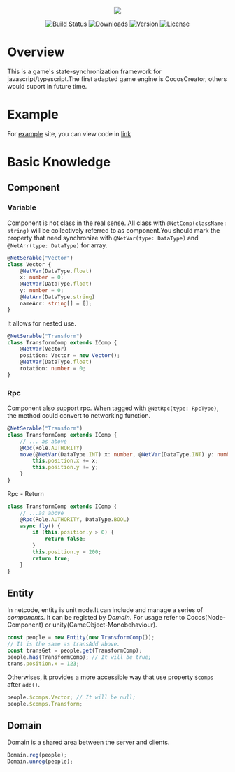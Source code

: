 <p align="center"><img src="http://cdn.atatakai.cn/netcode-logo-greg.png" /></p>
<p align="center">
  <a href="https://github.com/netcodejs/netcode/actions"><img src="https://github.com/netcodejs/netcode/actions/workflows/main.yml/badge.svg" alt="Build Status"></a>
  <a href="https://npmcharts.com/compare/netcodejs?minimal=true"><img src="https://img.shields.io/npm/dm/netcodejs.svg?sanitize=true" alt="Downloads"></a>
  <a href="https://www.npmjs.com/package/netcodejs"><img src="https://img.shields.io/npm/v/netcodejs.svg?sanitize=true" alt="Version"></a>
  <a href="https://www.npmjs.com/package/netcodejs"><img src="https://img.shields.io/npm/l/netcodejs.svg?sanitize=true" alt="License"></a>
</p>

# Overview

This is a game's state-synchronization framework for javascript/typescript.The first adapted game engine is CocosCreator, others would suport in future time.

# Example

For [example](https://netcodejs.github.io/netcode/example/) site, you can view code in [link](./exmaple)

# Basic Knowledge

## Component

### Variable

Component is not class in the real sense. All class with `@NetComp(className: string)` will be collectively referred to as component.You should mark the property that need synchronize with `@NetVar(type: DataType)` and `@NetArr(type: DataType)` for array.

```typescript
@NetSerable("Vector")
class Vector {
    @NetVar(DataType.float)
    x: number = 0;
    @NetVar(DataType.float)
    y: number = 0;
    @NetArr(DataType.string)
    nameArr: string[] = [];
}
```

It allows for nested use.

```typescript
@NetSerable("Transform")
class TransformComp extends IComp {
    @NetVar(Vector)
    position: Vector = new Vector();
    @NetVar(DataType.float)
    rotation: number = 0;
}
```

### Rpc

Component also support rpc. When tagged with `@NetRpc(type: RpcType)`, the method could convert to networking function.

```typescript
@NetSerable("Transform")
class TransformComp extends IComp {
    // ... as above
    @Rpc(Role.AUTHORITY)
    move(@NetVar(DataType.INT) x: number, @NetVar(DataType.INT) y: number) {
        this.position.x += x;
        this.position.y += y;
    }
}
```

Rpc - Return

```typescript
class TransformComp extends IComp {
    // ...as above
    @Rpc(Role.AUTHORITY, DataType.BOOL)
    async fly() {
        if (this.position.y > 0) {
            return false;
        }
        this.position.y = 200;
        return true;
    }
}
```

## Entity

In netcode, entity is unit node.It can include and manage a series of _components_. It can be registed by _Domain_. For usage refer to Cocos(Node-Component) or unity(GameObject-Monobehaviour).

```typescript
const people = new Entity(new TransformComp());
// It is the same as transAdd above.
const transGet = people.get(TransformComp);
people.has(TransformComp); // It will be true;
trans.position.x = 123;
```

Otherwises, it provides a more accessible way that use property `$comps` after `add()`.

```typescript
people.$comps.Vector; // It will be null;
people.$comps.Transform;
```

## Domain

Domain is a shared area between the server and clients.

```typescript
Domain.reg(people);
Domain.unreg(people);
```

##
